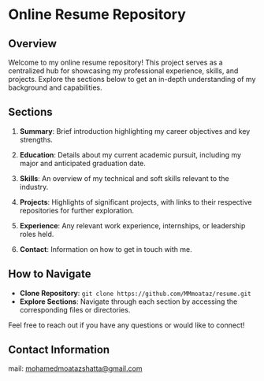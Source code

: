 # Online Resume Repository

## Overview

Welcome to my online resume repository! This project serves as a centralized hub for showcasing my professional experience, skills, and projects. Explore the sections below to get an in-depth understanding of my background and capabilities.

## Sections

1. **Summary**: Brief introduction highlighting my career objectives and key strengths.

2. **Education**: Details about my current academic pursuit, including my major and anticipated graduation date.

3. **Skills**: An overview of my technical and soft skills relevant to the industry.

4. **Projects**: Highlights of significant projects, with links to their respective repositories for further exploration.

5. **Experience**: Any relevant work experience, internships, or leadership roles held.

6. **Contact**: Information on how to get in touch with me.

## How to Navigate

- **Clone Repository**: `git clone https://github.com/MMmoataz/resume.git`
- **Explore Sections**: Navigate through each section by accessing the corresponding files or directories.

Feel free to reach out if you have any questions or would like to connect!

## Contact Information

mail: mohamedmoatazshatta@gmail.com

